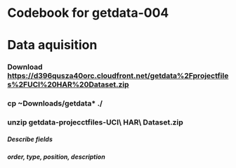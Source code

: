 # Codebook for getdata-004

# Data aquisition
### Download https://d396qusza40orc.cloudfront.net/getdata%2Fprojectfiles%2FUCI%20HAR%20Dataset.zip 
### cp ~Downloads/getdata* ./
### unzip getdata-projecctfiles-UCI\ HAR\ Dataset.zip

##### Describe fields
##### order, type, position, description
